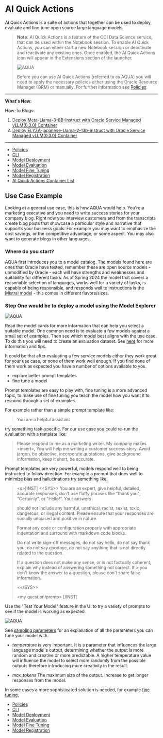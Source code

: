 # AI Quick Actions

AI Quick Actions is a suite of actions that together can be used to deploy, evaluate and fine tune open source large language models.

> **Note:** AI Quick Actions is a feature of the OCI Data Science service, that can be used within the Notebook session. To enable AI Quick Actions, you can either start a new Notebook session or deactivate and reactivate any existing ones. Once enabled, the AI Quick Actions icon will appear in the Extensions section of the launcher.
>
>![AQUA](web_assets/aqua.png)
>
>Before you can use AI Quick Actions (referred to as AQUA) you will need to apply the necessary policies either using the Oracle Resource
Manager (ORM) or manually. For further information see [Policies](policies/README.md).

---

**What's New:**

How-To Blogs:

1. [Deploy Meta-Llama-3-8B-Instruct with Oracle Service Managed vLLM(0.3.0) Container](llama3-with-smc.md)
2. [Deploy ELYZA-japanese-Llama-2-13b-instruct with Oracle Service Managed vLLM(0.3.0) Container](deploy-with-smc.md)

---

- [Policies](policies/README.md)
- [CLI](cli-tips.md)
- [Model Deployment](model-deployment-tips.md)
- [Model Evaluation](evaluation-tips.md)
- [Model Fine Tuning](fine-tuning-tips.md)
- [Model Registration](register-tips.md)
- [AI Quick Actions Container List](ai-quick-actions-containers.md)


## Use Case Example

Looking at a general use case, this is how AQUA would help. You're a marketing executive and you need to write
success stories for your company blog. Right now you interview customers and from the transcripts create blog posts
that showcase a particular style and narrative that supports your business goals. For example you may want to
emphasize the cost savings, or the competitive advantage, or some aspect. You may also want to generate blogs in
other languages.

### Where do you start?

AQUA first introduces you to a model catalog. The models found here are ones that Oracle have tested, remember
these are open source models - unmodified by Oracle - each will have strengths and weaknesses and suitability for
different tasks. As of Spring 2024 the model that covers a reasonable selection of languages, works well for a
variety of tasks, is capable of being responsible, and responds well to instructions is
the [Mistral model](https://mistral.ai/technology/#models) - this comes in different flavors/sizes.

### Step One would be to deploy a model using the Model Explorer

![AQUA](web_assets/model-explorer.png)

Read the model cards for more information that can help you select a suitable model. One common need is to evaluate a few models against a small set of examples. Then see which model
best aligns with the use case. To do this you will need to create an evaluation dataset. See [here](evaluation-tips.md) for
more information and tips.

It could be that after evaluating a few service models either they work great for your use case, or none of them work
well enough. If you find none of them work as expected you have a number of options available to you.

- explore better prompt templates
- fine tune a model

Prompt templates are easy to play with, fine tuning is a more advanced topic, to make use of fine tuning you teach the model
how you want it to respond through a set of examples.

For example rather than a simple prompt template like:

> You are a helpful assistant

try something task-specific. For our
use case you could re-run the evaluation with a template like:

> Please respond to me as a marketing writer. My company makes \<insert\>, You will help me writing a customer success story.
> Avoid jargon, be objective, incorporate quotations, give background information, keep it short, be accurate.

Prompt templates are very powerful, models respond well to being instructed to follow direction. For example a prompt that
does well to minimize bias and hallucinations try something like:

>
> \<s\>[INST] \<\<SYS\>\>
> You are an expert, give helpful, detailed, accurate responses, don't use fluffy phrases like "thank you", "Certainly", or "Hello!". Your answers
>
> should not include any harmful, unethical, racist, sexist, toxic, dangerous, or illegal content. Please ensure that your responses are socially
> unbiased and positive in nature.
>
> Format any code or configuration properly with appropriate indentation and surround with markdown code blocks.
>
> Do not write sign-off messages, do not say hello, do not say thank you, do not say goodbye, do not say anything that is not directly related to the question.
>
> If a question does not make any sense, or is not factually coherent, explain why instead of answering something not correct. If > you don't know the answer to a question, please don't share false information.
>
> \<\</SYS\>\>
>
> \<my question/promp\> [/INST]

Use the "Test Your Model" feature in the UI to try a variety of prompts to see if the model is working as expected.

![AQUA](web_assets/try-model.png)

See [sampling parameters](https://docs.vllm.ai/en/latest/dev/sampling_params.html) for an explanation of all the parameters you can tune your model with.

- *temperature* is very important. It is a parameter that influences the large language model's output, determining
whether the output is more random and creative or more predictable. A higher temperature value will influence the model
to select more randomly from the possible outputs therefore introducing more creativity in the result.

- *max_tokens* The maximum size of the output. Increase to get longer responses from the model.

In some cases a more sophisticated solution is needed, for example [fine tuning.](fine-tuning-tips.md)


- [Policies](policies/README.md)
- [CLI](cli-tips.md)
- [Model Deployment](model-deployment-tips.md)
- [Model Evaluation](evaluation-tips.md)
- [Model Fine Tuning](fine-tuning-tips.md)
- [Model Registration](register-tips.md)
